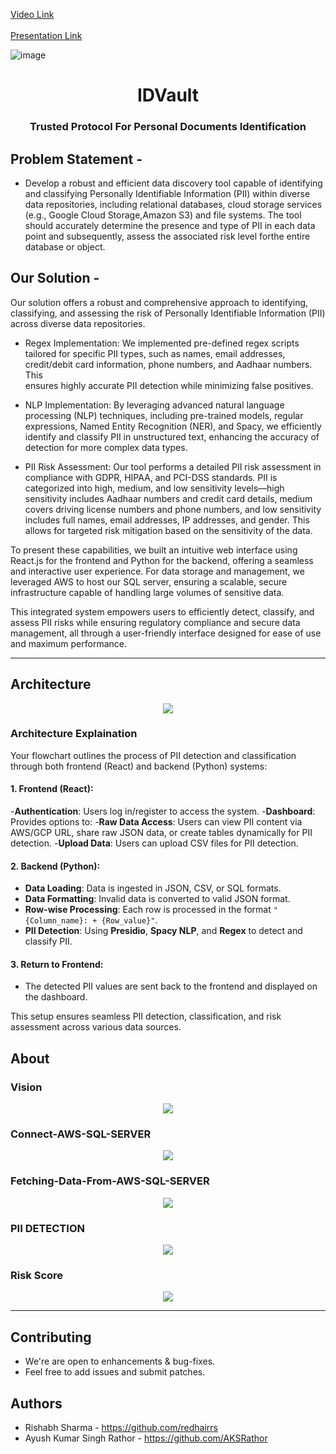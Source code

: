 <a href = "https://youtu.be/m1XlggplRic" target="_blank">Video Link</a>
<br/><br/>
<a href = "https://www.canva.com/design/DAGQ1fJQOgw/60Cd5KHr-Szz_tFm8ioFEw/view?utm_content=DAGQ1fJQOgw&utm_campaign=designshare&utm_medium=link&utm_source=editor" target="_blank">Presentation Link</a>
<br/>
<p align="center">
 
![image](https://github.com/user-attachments/assets/1de01eb4-cba9-4554-8958-46e822121e3a)
 
</p>
<h1 align="center">IDVault</h1>
<h3 align="center">Trusted Protocol For Personal Documents Identification<h3>

<div align="center">
 </div>
 
## Problem Statement -
 - Develop a robust and efficient data discovery tool capable of identifying
   and classifying Personally Identifiable Information (PII) within diverse data
   repositories, including relational databases, cloud storage services (e.g.,
   Google Cloud Storage,Amazon S3) and file systems. The tool should
   accurately determine the presence and type of PII in each data point and
   subsequently, assess the associated risk level forthe entire database or
   object.

## Our Solution -
Our solution offers a robust and comprehensive approach to identifying, classifying, and assessing the risk of Personally Identifiable Information (PII) across diverse data repositories.

   - Regex Implementation: We implemented pre-defined regex scripts tailored for specific PII types, such as names, email addresses, credit/debit card information, phone numbers, and Aadhaar numbers. This    
     ensures highly accurate PII detection while minimizing false positives.

   - NLP Implementation: By leveraging advanced natural language processing (NLP) techniques, including pre-trained models, regular expressions, Named Entity Recognition (NER), and Spacy, we efficiently 
     identify and classify PII in unstructured text, enhancing the accuracy of detection for more complex data types.

   - PII Risk Assessment: Our tool performs a detailed PII risk assessment in compliance with GDPR, HIPAA, and PCI-DSS standards. PII is categorized into high, medium, and low sensitivity levels—high 
     sensitivity includes Aadhaar numbers and credit card details, medium covers driving license numbers and phone numbers, and low sensitivity includes full names, email addresses, IP addresses, and gender. 
     This allows for targeted risk mitigation based on the sensitivity of the data.

To present these capabilities, we built an intuitive web interface using React.js for the frontend and Python for the backend, offering a seamless and interactive user experience. For data storage and management, we leveraged AWS to host our SQL server, ensuring a scalable, secure infrastructure capable of handling large volumes of sensitive data.

This integrated system empowers users to efficiently detect, classify, and assess PII risks while ensuring regulatory compliance and secure data management, all through a user-friendly interface designed for ease of use and maximum performance.

  -------------------------------------
## Architecture
 <p align="center">
  <img src="https://github.com/user-attachments/assets/b5c475af-743d-4085-8805-367fce3dcca4">
 </p>
 
 ### Architecture Explaination
 Your flowchart outlines the process of PII detection and classification through both frontend (React) and backend (Python) systems:
 #### 1. Frontend (React):
   -**Authentication**: Users log in/register to access the system.
   -**Dashboard**: Provides options to:
   -**Raw Data Access**: Users can view PII content via AWS/GCP URL, share raw JSON data, or create tables dynamically for PII detection.
   -**Upload Data**: Users can upload CSV files for PII detection.

#### 2. Backend (Python):
  - **Data Loading**: Data is ingested in JSON, CSV, or SQL formats.
  - **Data Formatting**: Invalid data is converted to valid JSON format.
  - **Row-wise Processing**: Each row is processed in the format `"{Column_name}: + {Row_value}"`.
  - **PII Detection**: Using **Presidio**, **Spacy NLP**, and **Regex** to detect and classify PII.

#### 3. Return to Frontend:
  - The detected PII values are sent back to the frontend and displayed on the dashboard.

This setup ensures seamless PII detection, classification, and risk assessment across various data sources.

## About

### Vision
 <p align="center">
  <img src="https://github.com/user-attachments/assets/8219dc84-481a-4a11-a6a4-1cda343aa6cd">
 </p>

 ### Connect-AWS-SQL-SERVER
 <p align="center">
  <img src="https://github.com/user-attachments/assets/8cbab0a1-4809-4b16-8492-97f109eb1e01">
 </p>

 ### Fetching-Data-From-AWS-SQL-SERVER
 <p align="center">
  <img src="https://github.com/user-attachments/assets/b1964449-d9a1-4323-bbc7-34aa72b8d06e">
 </p>

 ### PII DETECTION
 <p align="center">
  <img src="https://github.com/user-attachments/assets/b1e2e547-fe78-4502-8aeb-c9e1327431b2">
 </p>

 ### Risk Score
 <p align="center">
  <img src="https://github.com/user-attachments/assets/97b7619e-c5fb-4fe6-93fe-e3a0a6b61eeb">
 </p>

  -------------------------------------
  ## Contributing
  - We're are open to enhancements & bug-fixes.
  - Feel free to add issues and submit patches.
  ## Authors
  - Rishabh Sharma - https://github.com/redhairrs
  - Ayush Kumar Singh Rathor - https://github.com/AKSRathor

